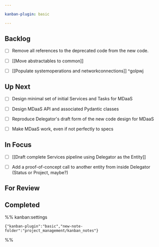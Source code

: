 ```yaml
---

kanban-plugin: basic

---
```


## Backlog

- [ ] Remove all references to the deprecated code from the new code.
- [ ] [[Move abstractables to common]]
- [ ] [[Populate systemoperations and networkconnections]] ^golpwj


## Up Next

- [ ] Design minimal set of initial Services and Tasks for MDaaS
- [ ] Design MDaaS API and associated Pydantic classes
- [ ] Reproduce Delegator's draft form of the new code design for MDaaS
- [ ] Make MDaaS work, even if not perfectly to specs


## In Focus

- [ ] [[Draft complete Services pipeline using Delegator as the Entity]]
- [ ] Add a proof-of-concept call to another entity from inside Delegator (Status or Project, maybe?)


## For Review



## Completed





%% kanban:settings
```
{"kanban-plugin":"basic","new-note-folder":"project_management/kanban_notes"}
```
%%